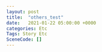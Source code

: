 ```yaml
---
layout: post
title:  "others_test"
date:   2021-01-22 05:00:00 +0000
categories: Etc
Tags: Story Etc
SceneCode: []
---
```

